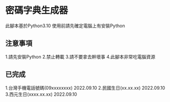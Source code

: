 # 密碼字典生成器
此腳本基於Python3.10 使用前請先確定電腦上有安裝Python

## 注意事項
1.請先安裝Python
2.禁止轉載
3.請不要拿去幹壞事
4.此腳本非常吃電腦資源

## 已完成
1.台灣手機電話號碼(09xxxxxxxx) 2022.09.10
2.民國生日(xx.xx.xx) 2022.09.10
3.西元生日(xxxx.xx.xx) 2022.09.10
